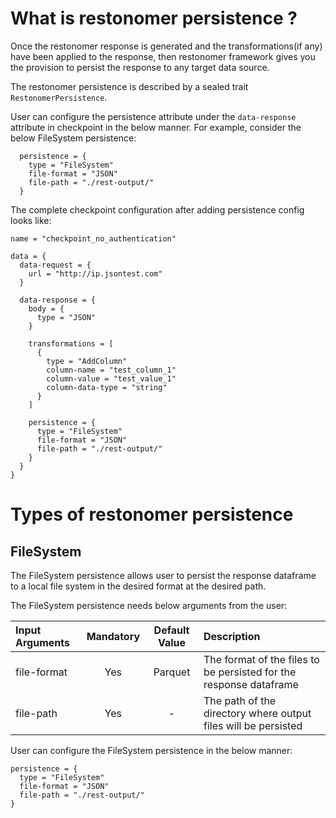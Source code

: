 # What is restonomer persistence ?

Once the restonomer response is generated and the transformations(if any) have been applied to the response, then 
restonomer framework gives you the provision to persist the response to any target data source.

The restonomer persistence is described by a sealed trait `RestonomerPersistence`.

User can configure the persistence attribute under the `data-response` attribute in checkpoint in the below manner. 
For example, consider the below FileSystem persistence:

```hocon
  persistence = {
    type = "FileSystem"
    file-format = "JSON"
    file-path = "./rest-output/"
  }
```

The complete checkpoint configuration after adding persistence config looks like:

```hocon
name = "checkpoint_no_authentication"

data = {
  data-request = {
    url = "http://ip.jsontest.com"
  }

  data-response = {
    body = {
      type = "JSON"
    }

    transformations = [
      {
        type = "AddColumn"
        column-name = "test_column_1"
        column-value = "test_value_1"
        column-data-type = "string"
      }
    ]

    persistence = {
      type = "FileSystem"
      file-format = "JSON"
      file-path = "./rest-output/"
    }
  }
}
```

# Types of restonomer persistence

## FileSystem

The FileSystem persistence allows user to persist the response dataframe to a local file system in the desired format at 
the desired path.

The FileSystem persistence needs below arguments from the user:

| Input Arguments | Mandatory | Default Value | Description                                                        |
|:----------------|:---------:|:-------------:|:-------------------------------------------------------------------|
| file-format     |    Yes    |    Parquet    | The format of the files to be persisted for the response dataframe |
| file-path       |    Yes    |       -       | The path of the directory where output files will be persisted     |

User can configure the FileSystem persistence in the below manner:

```hocon
persistence = {
  type = "FileSystem"
  file-format = "JSON"
  file-path = "./rest-output/"
}
```
